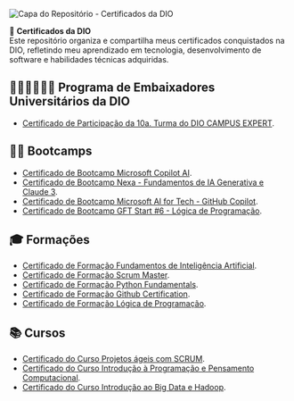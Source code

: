 ![Capa do Repositório - Certificados da DIO](https://assets.dio.me/VTgUqMiPAIgvsFdSvgSnVAB5lrqnNxY_N8h8LknnQys/f:webp/q:80/w:120/L2Fzc2V0cy9kaW9tZS9sb2dvLWZ1bGwuc3Zn)  

🌟 **Certificados da DIO**  
Este repositório organiza e compartilha meus certificados conquistados na DIO, refletindo meu aprendizado em tecnologia, desenvolvimento de software e habilidades técnicas adquiridas.  


## 🌟👨‍💻👩‍💻🌟 Programa de Embaixadores Universitários da DIO
- [Certificado de Participação da 10a. Turma do DIO CAMPUS EXPERT](https://acrobat.adobe.com/id/urn:aaid:sc:VA6C2:89f8f9f7-f2c6-421c-bf7d-629ce9f62708).

## 🏋️‍♂️ Bootcamps

- [Certificado de Bootcamp Microsoft Copilot AI](https://www.dio.me/certificate/NYAUM9M3/share).
- [Certificado de Bootcamp Nexa - Fundamentos de IA Generativa e Claude 3](https://www.dio.me/certificate/EL9KDLFM/share).
- [Certificado de Bootcamp Microsoft AI for Tech - GitHub Copilot](https://www.dio.me/certificate/VIHUC6IN/share).
- [Certificado de Bootcamp GFT Start #6 - Lógica de Programação](https://www.dio.me/certificate/O1LVRCQP/share).
 
## 🎓 Formações

- [Certificado de Formação Fundamentos de Inteligência Artificial](https://www.dio.me/certificate/GNLTOZRT/share).
- [Certificado de Formação Scrum Master](https://www.dio.me/certificate/WEE9TNA7/share).
- [Certificado de Formação Python Fundamentals](https://www.dio.me/certificate/LVWRXRRV/share).
- [Certificado de Formação Github Certification](https://www.dio.me/certificate/9U6NERRA/share).
- [Certificado de Formação Lógica de Programação](https://www.dio.me/certificate/ZNKCUJEW/share).

## 📚 Cursos
 
- [Certificado do Curso Projetos ágeis com SCRUM](https://www.dio.me/certificate/CB0GELVV/share).
- [Certificado do Curso Introdução à Programação e Pensamento Computacional](https://www.dio.me/certificate/9NS7QWQN/share).
- [Certificado do Curso Introdução ao Big Data e Hadoop](https://www.dio.me/certificate/DLPH51BI/share).
